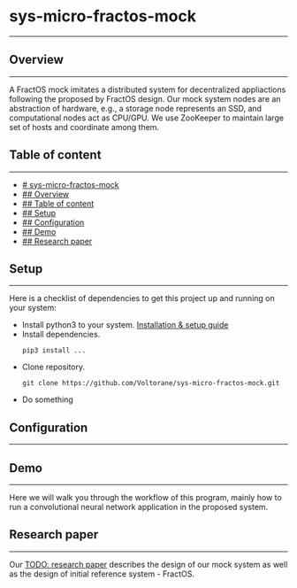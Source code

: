 # sys-micro-fractos-mock
---
## Overview
---
A FractOS mock imitates a distributed system for decentralized appliactions following the proposed by FractOS design. 
Our mock system nodes are an abstraction of hardware, e.g., a storage node represents an SSD, and computational nodes act as CPU/GPU.
We use ZooKeeper to maintain large set of hosts and coordinate among them.
## Table of content
---
- [# sys-micro-fractos-mock](#-sys-micro-fractos-mock)
- [## Overview](#-overview)
- [## Table of content](#-table-of-content)
- [## Setup](#-setup)
- [## Configuration](#-configuration)
- [## Demo](#-demo)
- [## Research paper](#-research-paper)
## Setup
---
Here is a checklist of dependencies to get this project up and running on your system:
* Install python3 to your system.
[Installation & setup guide](https://realpython.com/installing-python/)
* Install dependencies.
  ```
  pip3 install ...
  ```
* Clone repository.
  ```
  git clone https://github.com/Voltorane/sys-micro-fractos-mock.git
  ```
* Do something

## Configuration
---
## Demo
---
Here we will walk you through the workflow of this program, mainly how to run a convolutional neural network application in the proposed system.
## Research paper
---
Our [TODO: research paper]() describes the design of our mock system as well as the design of initial reference system - FractOS.
